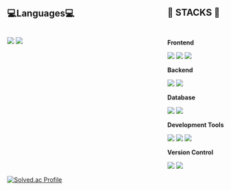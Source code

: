 <div style="display: flex; flex-direction: row; justify-content: space-between;">
<div>
    <h2>💻Languages💻</h2>
    <br>
    <div>
        <img src="https://img.shields.io/badge/Java-007396?style=for-the-badge&logo=Java&logoColor=white"> 
        <img src="https://img.shields.io/badge/c-A8B9CC?style=for-the-badge&logo=c&logoColor=white"> 
    </div>
</div>

<div>
    <h2>🔨 STACKS 🔨</h2> 
    <br>
    <div style="display:flex; flex-direction:column; align-items:flex-start;">
    <!-- Frontend -->
        <p><strong>Frontend</strong></p>
        <div>
            <img src="https://img.shields.io/badge/html5-E34F26?style=flat-square&logo=html5&logoColor=white"> 
            <img src="https://img.shields.io/badge/css-1572B6?style=flat-square&logo=css3&logoColor=white">
            <img src="https://img.shields.io/badge/javascript-F7DF1E?style=flat-square&logo=javascript&logoColor=black"> 
        </div>
    <!-- Backend -->
        <p><strong>Backend</strong></p>
        <div>
            <img src="https://img.shields.io/badge/spring-6DB33F?style=for-the-badge&logo=spring&logoColor=white">
            <img src="https://img.shields.io/badge/Spring Boot-6DB33F?style=for-the-badge&logo=spring boot&logoColor=white"> 
        </div>
    <!-- Database -->
        <p><strong>Database</strong></p>
        <div>
            <img src="https://img.shields.io/badge/mariadb-003545?style=for-the-badge&logo=mariadb&logoColor=white"> 
            <img src="https://img.shields.io/badge/mysql-4479A1?style=for-the-badge&logo=mysql&logoColor=white"> 
        </div>
    <!-- Server -->
        <p><strong>Development Tools</strong></p>
        <div>
            <img src="https://img.shields.io/badge/intellijidea-000000?style=for-the-badge&logo=intellijidea&logoColor=white"> 
            <img src="https://img.shields.io/badge/visualstudiocode-007ACC?style=for-the-badge&logo=visualstudiocode&logo=visualstudiocode&logoColor=black"> 
            <img src="https://img.shields.io/badge/androidstudio-3DDC84?style=for-the-badge&logo=androidstudio&logoColor=white"> 
        </div>
        <p><strong>Version Control</strong></p>
        <div>
            <img src="https://img.shields.io/badge/git-F05032?style=for-the-badge&logo=git&logoColor=white">
            <img src="https://img.shields.io/badge/github-181717?style=for-the-badge&logo=github&logoColor=white"> 
        </div>
    </div>
</div>
</div>
  
[![Solved.ac Profile](http://mazassumnida.wtf/api/v2/generate_badge?boj=200sein)](https://solved.ac/200sein/)


